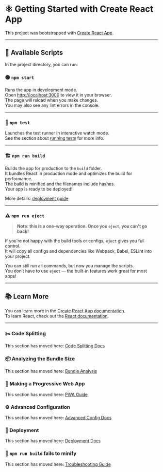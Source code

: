 # ⚛️ Getting Started with Create React App

This project was bootstrapped with [Create React App](https://github.com/facebook/create-react-app).

---

## 📜 Available Scripts

In the project directory, you can run:

### 🟢 `npm start`

Runs the app in development mode.  
Open [http://localhost:3000](http://localhost:3000) to view it in your browser.  
The page will reload when you make changes.  
You may also see any lint errors in the console.

---

### 🧪 `npm test`

Launches the test runner in interactive watch mode.  
See the section about [running tests](https://facebook.github.io/create-react-app/docs/running-tests) for more info.

---

### 🏗️ `npm run build`

Builds the app for production to the `build` folder.  
It bundles React in production mode and optimizes the build for performance.  
The build is minified and the filenames include hashes.  
Your app is ready to be deployed!  

More details: [deployment guide](https://facebook.github.io/create-react-app/docs/deployment)

---

### ⚠️ `npm run eject`

> **Note: this is a one-way operation. Once you `eject`, you can't go back!**

If you're not happy with the build tools or configs, `eject` gives you full control.  
It will copy all configs and dependencies like Webpack, Babel, ESLint into your project.  

You can still run all commands, but now you manage the scripts.  
You don’t have to use `eject` — the built-in features work great for most apps!

---

## 📚 Learn More

You can learn more in the [Create React App documentation](https://facebook.github.io/create-react-app/docs/getting-started).  
To learn React, check out the [React documentation](https://reactjs.org/).

---

### ✂️ Code Splitting  
This section has moved here: [Code Splitting Docs](https://facebook.github.io/create-react-app/docs/code-splitting)

### 📦 Analyzing the Bundle Size  
This section has moved here: [Bundle Analysis](https://facebook.github.io/create-react-app/docs/analyzing-the-bundle-size)

### 📲 Making a Progressive Web App  
This section has moved here: [PWA Guide](https://facebook.github.io/create-react-app/docs/making-a-progressive-web-app)

### ⚙️ Advanced Configuration  
This section has moved here: [Advanced Config Docs](https://facebook.github.io/create-react-app/docs/advanced-configuration)

### 🚀 Deployment  
This section has moved here: [Deployment Docs](https://facebook.github.io/create-react-app/docs/deployment)

### 🛑 `npm run build` fails to minify  
This section has moved here: [Troubleshooting Guide](https://facebook.github.io/create-react-app/docs/troubleshooting#npm-run-build-fails-to-minify)
